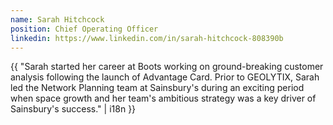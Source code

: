 ```yaml
---
name: Sarah Hitchcock
position: Chief Operating Officer
linkedin: https://www.linkedin.com/in/sarah-hitchcock-808390b
---
```


{{ "Sarah started her career at Boots working on ground-breaking customer analysis following the launch of Advantage Card. Prior to GEOLYTIX, Sarah led the Network Planning team at Sainsbury's during an exciting period when space growth and her team's ambitious strategy was a key driver of Sainsbury's success." | i18n }}
